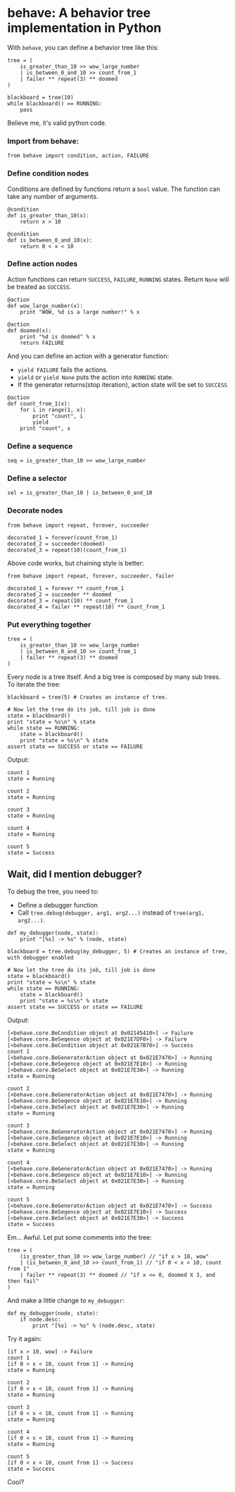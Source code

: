 # behave: A behavior tree implementation in Python

With `behave`, you can define a behavior tree like this:

````
tree = (
    is_greater_than_10 >> wow_large_number
    | is_between_0_and_10 >> count_from_1
    | failer ** repeat(3) ** doomed
)

blackboard = tree(10)
while blackboard() == RUNNING:
    pass

````

Believe me, it's valid python code.

### Import from behave:

````
from behave import condition, action, FAILURE
````

### Define condition nodes

Conditions are defined by functions return a `bool` value. The function can take any number of arguments.

````
@condition
def is_greater_than_10(x):
    return x > 10

@condition
def is_between_0_and_10(x):
    return 0 < x < 10

````

### Define action nodes

Action functions can return `SUCCESS`, `FAILURE`, `RUNNING` states. Return `None` will be treated as `SUCCESS`.

````
@action
def wow_large_number(x):
    print "WOW, %d is a large number!" % x

@action
def doomed(x):
    print "%d is doomed" % x
    return FAILURE
````

And you can define an action with a generator function:

* `yield FAILURE` fails the actions. 
* `yield` or `yield None` puts the action into `RUNNING` state.
* If the generator returns(stop iteration), action state will be set to `SUCCESS`

```
@action
def count_from_1(x):
    for i in range(1, x):
        print "count", i
        yield
    print "count", x

````

### Define a sequence

````
seq = is_greater_than_10 >> wow_large_number
````

### Define a selector

````
sel = is_greater_than_10 | is_between_0_and_10
````

### Decorate nodes

````
from behave import repeat, forever, succeeder

decorated_1 = forever(count_from_1)
decorated_2 = succeeder(doomed)
decorated_3 = repeat(10)(count_from_1)
````

Above code works, but chaining style is better:

````
from behave import repeat, forever, succeeder, failer

decorated_1 = forever ** count_from_1
decorated_2 = succeeder ** doomed
decorated_3 = repeat(10) ** count_from_1
decorated_4 = failer ** repeat(10) ** count_from_1
````

### Put everything together

````
tree = (
    is_greater_than_10 >> wow_large_number
    | is_between_0_and_10 >> count_from_1
    | failer ** repeat(3) ** doomed
)
````

Every node is a tree itself. And a big tree is composed by many sub trees. To iterate the tree:

````
blackboard = tree(5) # Creates an instance of tree.

# Now let the tree do its job, till job is done
state = blackboard()
print "state = %s\n" % state
while state == RUNNING:
    state = blackboard()
    print "state = %s\n" % state
assert state == SUCCESS or state == FAILURE
````

Output:

````
count 1
state = Running

count 2
state = Running

count 3
state = Running

count 4
state = Running

count 5
state = Success
````

## Wait, did I mention debugger?

To debug the tree, you need to:

* Define a debugger function
* Call `tree.debug(debugger, arg1, arg2...)` instead of `tree(arg1, arg2...)`.

````
def my_debugger(node, state):
    print "[%s] -> %s" % (node, state)

blackboard = tree.debug(my_debugger, 5) # Creates an instance of tree, with debugger enabled

# Now let the tree do its job, till job is done
state = blackboard()
print "state = %s\n" % state
while state == RUNNING:
    state = blackboard()
    print "state = %s\n" % state
assert state == SUCCESS or state == FAILURE
````

Output:

````
[<behave.core.BeCondition object at 0x02145410>] -> Failure
[<behave.core.BeSeqence object at 0x021E7DF0>] -> Failure
[<behave.core.BeCondition object at 0x021E7B70>] -> Success
count 1
[<behave.core.BeGeneratorAction object at 0x021E7470>] -> Running
[<behave.core.BeSeqence object at 0x021E7E10>] -> Running
[<behave.core.BeSelect object at 0x021E7E30>] -> Running
state = Running

count 2
[<behave.core.BeGeneratorAction object at 0x021E7470>] -> Running
[<behave.core.BeSeqence object at 0x021E7E10>] -> Running
[<behave.core.BeSelect object at 0x021E7E30>] -> Running
state = Running

count 3
[<behave.core.BeGeneratorAction object at 0x021E7470>] -> Running
[<behave.core.BeSeqence object at 0x021E7E10>] -> Running
[<behave.core.BeSelect object at 0x021E7E30>] -> Running
state = Running

count 4
[<behave.core.BeGeneratorAction object at 0x021E7470>] -> Running
[<behave.core.BeSeqence object at 0x021E7E10>] -> Running
[<behave.core.BeSelect object at 0x021E7E30>] -> Running
state = Running

count 5
[<behave.core.BeGeneratorAction object at 0x021E7470>] -> Success
[<behave.core.BeSeqence object at 0x021E7E10>] -> Success
[<behave.core.BeSelect object at 0x021E7E30>] -> Success
state = Success

````

Em... Awful. Let put some comments into the tree:

````
tree = (
    (is_greater_than_10 >> wow_large_number) // "if x > 10, wow"
    | (is_between_0_and_10 >> count_from_1) // "if 0 < x < 10, count from 1"
    | failer ** repeat(3) ** doomed // "if x <= 0, doomed X 3, and then fail"
)
````

And make a little change to `my_debugger`:

````
def my_debugger(node, state):
    if node.desc:
        print "[%s] -> %s" % (node.desc, state)
````

Try it again:

````
[if x > 10, wow] -> Failure
count 1
[if 0 < x < 10, count from 1] -> Running
state = Running

count 2
[if 0 < x < 10, count from 1] -> Running
state = Running

count 3
[if 0 < x < 10, count from 1] -> Running
state = Running

count 4
[if 0 < x < 10, count from 1] -> Running
state = Running

count 5
[if 0 < x < 10, count from 1] -> Success
state = Success
````

Cool?